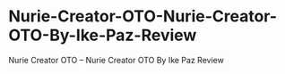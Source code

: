 # Nurie-Creator-OTO-Nurie-Creator-OTO-By-Ike-Paz-Review
Nurie Creator OTO – Nurie Creator OTO By Ike Paz Review
